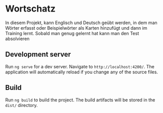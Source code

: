 # Wortschatz

In diesem Projekt, kann Englisch und Deutsch geübt werden, in dem man Wörter erfasst oder Beispielwörter als Karten hinzufügt und dann im Training lernt. Sobald man genug gelernt hat kann man den Test absolvieren

## Development server

Run `ng serve` for a dev server. Navigate to `http://localhost:4200/`. The application will automatically reload if you change any of the source files.

## Build

Run `ng build` to build the project. The build artifacts will be stored in the `dist/` directory.
